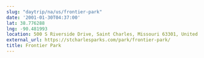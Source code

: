 ```yaml
---
slug: "daytrip/na/us/frontier-park"
date: '2001-01-30T04:37:00'
lat: 38.776288
lng: -90.481993
location: 500 S Riverside Drive, Saint Charles, Missouri 63301, United States
external_url: https://stcharlesparks.com/park/frontier-park/
title: Frontier Park
---
```



